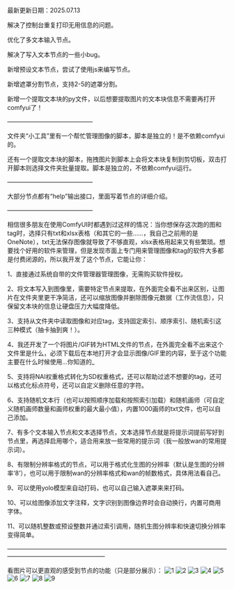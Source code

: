 最新更新日期：2025.07.13

解决了控制台重复打印无用信息的问题。

优化了多文本输入节点。

解决了写入文本节点的一些小bug。

新增预设文本节点，尝试了使用js来编写节点。

新增遮罩分割节点，支持2-5的遮罩分割。

新增一个提取文本块的py文件，以后想要提取图片的文本块信息不需要再打开comfyui了！

——————————————

文件夹“小工具”里有一个帮忙管理图像的脚本，脚本是独立的！是不依赖comfyui的。

还有一个提取文本块的脚本，拖拽图片到脚本上会将文本块复制到剪切板，双击打开脚本则选择文件夹批量提取。脚本是独立的，不依赖comfyui运行。

——————————————

大部分节点都有“help”输出接口，里面写着节点的详细介绍。

——————————————

相信很多朋友在使用ComfyUI时都遇到过这样的情况：当你想保存这次跑的图和tag时，选择只有txt和xlsx表格（和其它的一些……，我自己之前用的是OneNote），txt无法保存图像就导致了不够直观，xlsx表格用起来又有些繁琐。想要找个好用的软件来管理，但是发现市面上专门用来管理图像和tag的软件大多都是付费闭源的，所以我开发了这个节点，它能让你：

1、直接通过系统自带的文件管理器管理图像，无需购买软件授权。

2、将文本写入到图像里，需要特定节点来提取，在外面完全看不出来区别，让图片在文件夹里更干净简洁，还可以缩放图像并删除图像元数据（工作流信息），只保留文本块的信息让硬盘压力大幅度降低。

3、支持从文件夹中读取图像和对应tag，支持固定索引、顺序索引、随机索引这三种模式（抽卡抽到爽！）。

4、我还开发了一个将图片/GIF转为HTML文件的节点，在外面完全看不出来这个文件里是什么，必须下载后在本地打开才会显示图像/GIF里的内容，至于这个功能主要在什么时候使用...你知道的_

5、支持将NAI权重格式转化为SD权重格式，还可以帮助过滤不想要的tag，还可以格式化标点符号，还可以自定义删除任意的字符。

6、支持随机文本行（也可以按照顺序加载和按照索引加载）和随机画师（可自定义随机画师数量和画师权重的最大最小值），内置1000画师的txt文件，也可以自己添加。

7、有多个文本输入节点和文本选择节点，文本选择节点就是将提示词提前写好到节点里，再选择启用哪个，适合用来放一些常用的提示词（我一般放wan的常用提示词）。

8、有限制分辨率格式的节点，可以用于格式化生图的分辨率（默认是生图的分辨率‘8’），也可以用于限制wan的分辨率格式和wan的帧数格式，具体用法看自己。

9、可以使用yolo模型来自动打码，也可以自己输入遮罩来来打码。

10、可以给图像添加文字注释，文字识别到图像边界时会自动换行，内置可商用字体。

11、可以随机整数或预设整数并通过索引调用，随机生图分辨率和快速切换分辨率变得简单。

————————————————————————————————————————————————————

看图片可以更直观的感受到节点的功能（只是部分展示）：
![1](https://github.com/user-attachments/assets/4c816ed2-917d-4504-8bb4-8ff2237bee73)
![2](https://github.com/user-attachments/assets/7e7af3e0-3360-4dd4-ba98-fee6249faac2)
![3](https://github.com/user-attachments/assets/a8e68685-9b28-4491-94d9-5baad1330005)
![4](https://github.com/user-attachments/assets/a04a65dc-1ad0-46bb-972c-4d4a1c38cb27)
![5](https://github.com/user-attachments/assets/0f3269dd-e335-4ff5-a7e2-ccbb81cecc89)
![6](https://github.com/user-attachments/assets/06169f53-ed28-46b0-8b85-7f45083903cc)
![7](https://github.com/user-attachments/assets/615185f6-8f31-45ba-b9d9-5a5cf2d524af)
![8](https://github.com/user-attachments/assets/d30526fc-fdb8-4075-9c58-b1acf8c02b4b)
![9](https://github.com/user-attachments/assets/19937b35-6f7b-4448-858c-02967a902f17)
